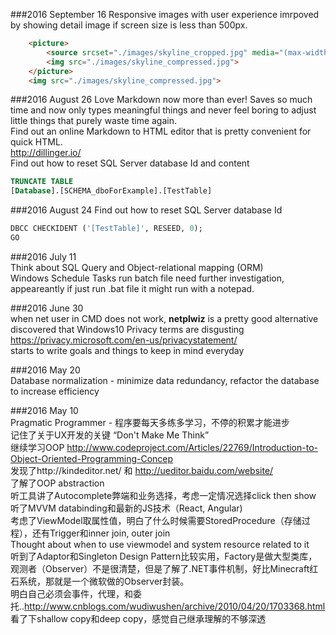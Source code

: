 ###2016 September 16
Responsive images with user experience imrpoved by showing detail image if screen size is less than 500px.  
```HTML
	<picture>
		<source srcset="./images/skyline_cropped.jpg" media="(max-width: 500px)">
		<img src="./images/skyline_compressed.jpg">
	</picture>
	<img src="./images/skyline_compressed.jpg">
```
###2016 August 26
Love Markdown now more than ever! Saves so much time and now only types meaningful things and never feel boring to adjust little things that purely waste time again.  
Find out an online Markdown to HTML editor that is pretty convenient for quick HTML.  
http://dillinger.io/  
Find out how to reset SQL Server database Id and content
```sql
TRUNCATE TABLE   
[Database].[SCHEMA_dboForExample].[TestTable]
```
  
###2016 August 24
Find out how to reset SQL Server database Id  
```sql
DBCC CHECKIDENT ('[TestTable]', RESEED, 0);
GO
```
  
###2016 July 11  
Think about SQL Query and Object-relational mapping (ORM)  
Windows Schedule Tasks run batch file need further investigation, appeareantly if just run .bat file it might run with a notepad.

###2016 June 30  
when net user in CMD does not work, **netplwiz** is a pretty good alternative  
discovered that Windows10 Privacy terms are disgusting https://privacy.microsoft.com/en-us/privacystatement/  
starts to write goals and things to keep in mind everyday  

###2016 May 20  
Database normalization - minimize data redundancy, refactor the database to increase efficiency  

###2016 May 10  
Pragmatic Programmer - 程序要每天多练多学习，不停的积累才能进步  
记住了关于UX开发的关键 “Don't Make Me Think”  
继续学习OOP http://www.codeproject.com/Articles/22769/Introduction-to-Object-Oriented-Programming-Concep  
发现了http://kindeditor.net/ 和 http://ueditor.baidu.com/website/  
了解了OOP abstraction  
听工具讲了Autocomplete弊端和业务选择，考虑一定情况选择click then show  
听了MVVM databinding和最新的JS技术（React, Angular)  
考虑了ViewModel取属性值，明白了什么时候需要StoredProcedure（存储过程），还有Trigger和inner join, outer join  
Thought about when to use viewmodel and system resource related to it  
听到了Adaptor和Singleton Design Pattern比较实用，Factory是做大型类库，观测者（Observer）不是很清楚，但是了解了.NET事件机制，好比Minecraft红石系统，那就是一个微软做的Observer封装。    
明白自己必须会事件，代理，和委托..http://www.cnblogs.com/wudiwushen/archive/2010/04/20/1703368.html  
看了下shallow copy和deep copy，感觉自己继承理解的不够深透  
